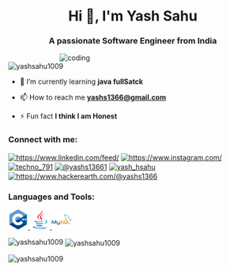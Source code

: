  <h1 align="center">Hi 👋, I'm Yash Sahu</h1>
<h3 align="center">A passionate Software Engineer from India</h3>
<img align="right" alt="coding"width="400" src="https://camo.githubusercontent.com/19db51af5f90f1b152bc0b9078f5fe97053955be5074f03f17019c70345bdcdb/68747470733a2f2f6d69726f2e6d656469756d2e636f6d2f6d61782f313336302f302a37513379765349765f7430696f4a2d5a2e676966">

<p align="left"> <img src="https://media.tenor.com/rePDfDWO3XoAAAAd/hacking.gif" alt="yashsahu1009" /> </p>

- 🌱 I’m currently learning **java fullSatck**

- 📫 How to reach me **yashs1366@gmail.com**

- ⚡ Fun fact **I think I am Honest**

<h3 align="left">Connect with me:</h3>
<p align="left">
<a href="https://linkedin.com/in/https://www.linkedin.com/feed/" target="blank"><img align="center" src="https://raw.githubusercontent.com/rahuldkjain/github-profile-readme-generator/master/src/images/icons/Social/linked-in-alt.svg" alt="https://www.linkedin.com/feed/" height="30" width="40" /></a>
<a href="https://instagram.com/https://www.instagram.com/" target="blank"><img align="center" src="https://raw.githubusercontent.com/rahuldkjain/github-profile-readme-generator/master/src/images/icons/Social/instagram.svg" alt="https://www.instagram.com/" height="30" width="40" /></a>
<a href="https://www.codechef.com/users/techno_791" target="blank"><img align="center" src="https://cdn.jsdelivr.net/npm/simple-icons@3.1.0/icons/codechef.svg" alt="techno_791" height="30" width="40" /></a>
<a href="https://www.hackerrank.com/@yashs13661" target="blank"><img align="center" src="https://raw.githubusercontent.com/rahuldkjain/github-profile-readme-generator/master/src/images/icons/Social/hackerrank.svg" alt="@yashs13661" height="30" width="40" /></a>
<a href="https://www.leetcode.com/yash_hsahu" target="blank"><img align="center" src="https://raw.githubusercontent.com/rahuldkjain/github-profile-readme-generator/master/src/images/icons/Social/leet-code.svg" alt="yash_hsahu" height="30" width="40" /></a>
<a href="https://www.hackerearth.com/https://www.hackerearth.com/@yashs1366" target="blank"><img align="center" src="https://raw.githubusercontent.com/rahuldkjain/github-profile-readme-generator/master/src/images/icons/Social/hackerearth.svg" alt="https://www.hackerearth.com/@yashs1366" height="30" width="40" /></a>
</p>

<h3 align="left">Languages and Tools:</h3>
<p align="left"> <a href="https://www.w3schools.com/cpp/" target="_blank" rel="noreferrer"> <img src="https://raw.githubusercontent.com/devicons/devicon/master/icons/cplusplus/cplusplus-original.svg" alt="cplusplus" width="40" height="40"/> </a> <a href="https://www.java.com" target="_blank" rel="noreferrer"> <img src="https://raw.githubusercontent.com/devicons/devicon/master/icons/java/java-original.svg" alt="java" width="40" height="40"/> </a> <a href="https://www.mysql.com/" target="_blank" rel="noreferrer"> <img src="https://raw.githubusercontent.com/devicons/devicon/master/icons/mysql/mysql-original-wordmark.svg" alt="mysql" width="40" height="40"/> </a> </p>

<p><img align="left" src="https://github-readme-stats.vercel.app/api/top-langs?username=yashsahu1009&show_icons=true&locale=en&layout=compact" alt="yashsahu1009" /></p>

<p>&nbsp;<img align="center" src="https://github-readme-stats.vercel.app/api?username=yashsahu1009&show_icons=true&locale=en" alt="yashsahu1009" /></p>

<p><img align="center" src="https://github-readme-streak-stats.herokuapp.com/?user=yashsahu1009&" alt="yashsahu1009" /></p>
